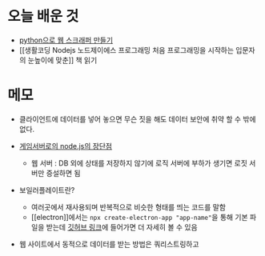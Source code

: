 # 오늘 배운 것
- [python으로 웹 스크래퍼 만들기](https://nomadcoders.co/python-for-beginners)
- [[생활코딩 Nodejs 노드제이에스 프로그래밍 처음 프로그래밍을 시작하는 입문자의 눈높이에 맞춘]] 책 읽기


# 메모
- 클라이언트에 데이터를 넣어 놓으면 무슨 짓을 해도 데이터 보안에 취약 할 수 밖에 없다. 
- [게임서버로의 node.js의 장단점](https://kwangyulseo.com/2015/05/21/%EA%B2%8C%EC%9E%84-%EC%84%9C%EB%B2%84-node-js%EC%9D%98-%EC%9E%A5%EC%A0%90%EA%B3%BC-%EB%8B%A8%EC%A0%90/)
	- 웹 서버 : DB 외에 상태를 저장하지 않기에 로직 서버에 부하가 생기면 로짓 서버만 증설하면 됨
- 보일러플레이트란? 
	- 여러곳에서 재사용되며 반복적으로 비슷한 형태를 띄는 코드를 말함
	- [[electron]]에서는 `npx create-electron-app "app-name"`을 통해 기본 파일을 받는데 [깃허브 링크](https://github.com/electron/electron-quick-start-typescript)에 들어가면 더 자세히 볼 수 있음


- 웹 사이트에서 동적으로 데이터를 받는 방법은 쿼리스트링하고 